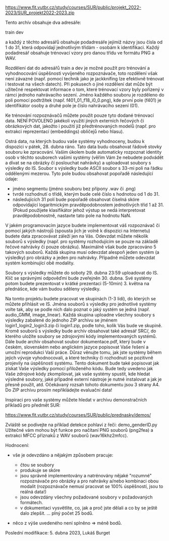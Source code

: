 https://www.fit.vutbr.cz/study/courses/SUR/public/projekt_2022-2023/SUR_projekt2022-2023.zip

Tento archív obsahuje dva adresáře:

train
dev

a každý z těchto adresářů obsahuje podadresáře jejímiž názvy jsou čísla
od 1 do 31, která odpovídají jednotlivým třídám - osobám k identifikaci.
Každý podadresář obsahuje trénovací vzory pro danou třídu ve formátu PNG
a WAV.

Rozdělení dat do adresářů train a dev je možné použít pro trénování a
vyhodnocování úspěšnosti vyvíjeného rozpoznávače, toto rozdělení však není
závazné (např. pomocí technik jako je jackknifing lze efektivně trénovat
i testovat na všech datech). Při pokusech o jiné rozdělení dat může být
užitečné respektovat informace o tom, které trénovací vzory byly pořízený
v rámci jednoho nahrávacího sezení. Jméno každého souboru je rozděleno do
poli pomocí podtržítek (např. f401_01_f18_i0_0.png), kde první pole (f401)
je identifikátor osoby a druhé pole je číslo nahrávacího sezení (01).

Ke trénování rozpoznávačů můžete použít pouze tyto dodané trénovací data.
NENÍ POVOLENO jakékoli využití jiných externích řečových či obrázkových
dat, jakožto i použití již předtrénovaných modelů (např. pro extrakci
reprezentací (embeddings) obličejů nebo hlasu). 

Ostrá data, na kterých budou vaše systémy vyhodnoceny, budou k dispozici
v pátek, 28. dubna ráno. Tato data budu obsahovat řádově stovky souboru
ke zpracování. Vašim úkolem bude automaticky rozpoznat identity osob
v těchto souborech vašimi systémy (věřím Vám že nebudete podvádět a dívat se
na obrázky čí poslouchat nahrávky) a uploadovat soubory s výsledky do IS. 
Soubor s výsledky bude ASCII soubor s 33-mi poli na řádku oddělenými mezerou.
Tyto pole budou obsahovat popořadě následující údaje:

 - jméno segmentu (jméno souboru bez přípony .wav či .png)
 - tvrdé rozhodnutí o třídě, kterým bude celé číslo s hodnotou od 1 do 31.
 - následujících 31 polí bude popořadě obsahovat číselná skóre odpovídající
   logaritmickým pravděpodobnostem jednotlivých tříd 1 až 31. 
   (Pokud použijete klasifikátor jehož výstup se nedá interpretovat
   pravděpodobnostně, nastavte tato pole na hodnotu NaN.

V jakém programovacím jazyce budete implementovat váš rozpoznávač či pomocí
jakých nástrojů (spousta jich je volně k dispozici na Internetu) budete data
zpracovávat záleží jen na Vás. Odevzdat můžete několik souborů s výsledky
(např. pro systémy rozhodujícím se pouze na základě řečové nahrávky či pouze
obrázku). Maximálně však bude zpracováno 5 takových souborů. Každá skupina
musí odevzdat alespoň jeden systém (a výsledky) pro obrázky a jeden pro
nahrávky. Případně můžete odevzdat systém kombinující obě modality.

Soubory s výsledky můžete do soboty 29. dubna 23:59 uploadovat do IS. Klíč
se správnými odpověďmi bude zveřejněn 30. dubna. Své systémy potom budete
prezentovat v krátké prezentaci (5-10min) 3. května na přednášce, kde vám
budou sděleny výsledky.

Na tomto projektu budete pracovat ve skupinách (1-3 lidí), do kterých
se můžete přihlásit ve IS. Jména souborů s výsledky pro jednotlivé
systémy volte tak, aby se podle nich dalo poznat o jaký systém
se jedná (např. audio_GMM, image_linear). Každá skupina uploadne
všechny soubory s výsledky zabalené do jednoho ZIP archívu se jménem
login1_login2_login3.zip či login1.zip, podle toho, kolik
Vás bude ve skupině. Kromě souborů s výsledky bude archív obsahovat
také adresář SRC/, do kterého uložíte soubory se zdrojovými kódy
implementovaných systémů. Dále bude archív obsahovat soubor dokumentace.pdf,
který bude v českém, slovenském nebo anglickém jazyce popisovat Vaše řešení
a umožní reprodukci Vaší práce. Důraz věnujte tomu, jak jste systémy během
jejich vývoje vyhodnocovali, a které techniky či rozhodnutí se pozitivně
projevily na úspěšnosti systému. Tento dokument bude také popisovat jak
získat Vaše výsledky pomocí přiloženého kódu. Bude tedy uvedeno jak Vaše
zdrojové kódy zkompilovat, jak vaše systémy spustit, kde hledat
výsledné soubory, jaké případné externí nástroje je nutné instalovat a
jak je přesně použít, atd. Očekávaný rozsah tohoto dokumentu jsou
3 strany A4. Do ZIP archívu prosím nepřikládejte evaluační data!

Inspiraci pro vaše systémy můžete hledat v archívu demonstračních příkladů
pro předmět SUR:

https://www.fit.vutbr.cz/study/courses/SUR/public/prednasky/demos/

Zvláště se podívejte na příklad detekce pohlaví z řeči: demo_genderID.py
Užitečné vám mohou být funkce pro načítaní PNG souborů (png2fea) a extrakci
MFCC příznaků z WAV souborů (wav16khz2mfcc).

Hodnocení:
- vše je odevzdáno a nějakým způsobem pracuje:
  - čtou se soubory
  - produkuje se skóre
  - jsou správně implementovány a natrénovány nějaké "rozumné" rozpoznávače
    pro obrázky a pro nahrávky a/nebo kombinaci obou modalit (rozpoznávače
    nemusí pracovat se 100% úspěšností, jsou to reálná data!)
  - jsou odevzdány všechny požadované soubory v požadovaných formátech.
  - v dokumentaci vysvětlíte, co, jak a proč jste dělali a co by se ještě dalo zlepšit.
  ... plný počet 25 bodů.

- něco z výše uvedeného není splněno => méně bodů.

Poslední modifikace: 5. dubna 2023, Lukáš Burget